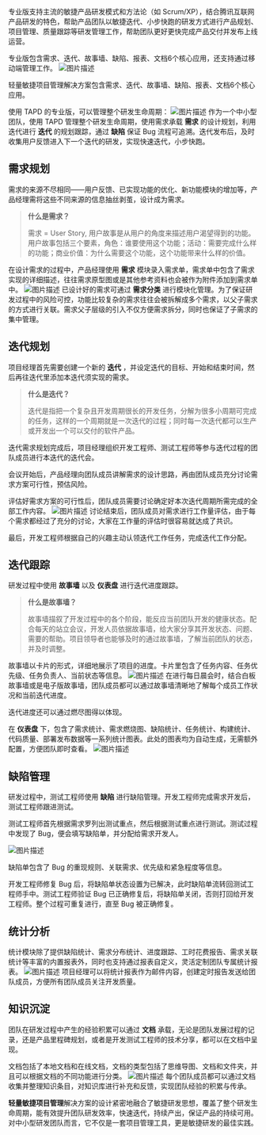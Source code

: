 
专业版支持主流的敏捷产品研发模式和方法论（如 Scrum/XP），结合腾讯互联网产品研发的特色，帮助产品团队以敏捷迭代、小步快跑的研发方式进行产品规划、项目管理、质量跟踪等研发管理工作，帮助团队更好更快完成产品交付并发布上线运营。

专业版包含需求、迭代、故事墙、缺陷、报表、文档6个核心应用，还支持通过移动端管理工作。
![图片描述](https://main.qcloudimg.com/raw/105c63d5c2880759602c1f927f5a9a2e.png)



轻量敏捷项目管理解决方案包含需求、迭代、故事墙、缺陷、报表、文档6个核心应用。

使用 TAPD 的专业版，可以管理整个研发生命周期：
![图片描述](https://main.qcloudimg.com/raw/58a75fc792ac9b2a442a15e51b39303f.png)
作为一个中小型团队，使用 TAPD 管理整个研发生命周期，使用需求承载 **需求** 的设计规划，利用迭代进行 **迭代** 的规划跟踪，通过 **缺陷** 保证 Bug 流程可追溯。迭代发布后，及时收集用户反馈进入下一个迭代的研发，实现快速迭代，小步快跑。

 

## 需求规划

需求的来源不尽相同——用户反馈、已实现功能的优化、新功能模块的增加等，产品经理需将这些不同来源的信息抽丝剥茧，设计成为需求。

> **什么是需求？**
>
> 需求 = User Story, 用户故事是从用户的角度来描述用户渴望得到的功能。 用户故事包括三个要素，角色：谁要使用这个功能；活动：需要完成什么样的功能；商业价值：为什么需要这个功能，这个功能带来什么样的价值。

 

在设计需求的过程中，产品经理使用 **需求** 模块录入需求单，需求单中包含了需求实现的详细描述，往往需求原型图或是其他参考资料也会被作为附件添加到需求单中。
![图片描述](https://main.qcloudimg.com/raw/d63d2947e4def328b42ba6079e80be1d.png)
已设计好的需求可通过 **需求分类** 进行模块化管理。为了保证研发过程中的风险可控，功能比较复杂的需求往往会被拆解成多个需求，以父子需求的方式进行关联。需求父子层级的引入不仅方便需求拆分，同时也保证了子需求的集中管理。

 

## 迭代规划

项目经理首先需要创建一个新的 **迭代** ，并设定迭代的目标、开始和结束时间，然后再往迭代里添加本迭代须实现的需求。

> **什么是迭代？**
>
> 迭代是指把一个复杂且开发周期很长的开发任务，分解为很多小周期可完成的任务，这样的一个周期就是一次迭代的过程；同时每一次迭代都可以生产或开发出一个可以交付的软件产品。

迭代需求规划完成后，项目经理组织开发工程师、测试工程师等参与迭代过程的团队成员进行本迭代的迭代会。

会议开始后，产品经理向团队成员讲解需求的设计思路，再由团队成员充分讨论需求方案可行性，预估风险。

评估好需求方案的可行性后，团队成员需要讨论确定好本次迭代周期所需完成的全部工作内容。
![图片描述](https://main.qcloudimg.com/raw/1e70a9d6d80975611d465ab3ed07837f.png)
讨论结束后，团队成员对需求进行工作量评估，由于每个需求都经过了充分的讨论，大家在工作量的评估时很容易就达成了共识。

最后，开发工程师根据自己的兴趣主动认领迭代工作任务，完成迭代工作分配。

 

## 迭代跟踪

研发过程中使用 **故事墙** 以及 **仪表盘** 进行迭代进度跟踪。

> **什么是故事墙？**
>
> 故事墙描叙了开发过程中的各个阶段，能反应当前团队开发的健康状态。配合每天的站立会议，开发人员依据故事墙，给大家分享其开发状态、问题、需要的帮助。项目领导者也能够及时的通过故事墙，了解当前团队的状态，并及时调整。

故事墙以卡片的形式，详细地展示了项目的进度。卡片里包含了任务内容、任务优先级、任务负责人、当前状态等信息。
![图片描述](https://main.qcloudimg.com/raw/8d834fb484bbf0a9f008c92c4f342fa6.png)
在进行每日晨会时，结合白板故事墙或是电子版故事墙，团队成员都可以通过故事墙清晰地了解每个成员工作状况和当前迭代进度。

迭代进度还可以通过燃尽图得以体现。

 

在 **仪表盘** 下，包含了需求统计、需求燃烧图、缺陷统计、任务统计、构建统计、代码质量、部署发布数据等一系列统计图表。此处的图表均为自动生成，无需额外配置，方便团队即时查看。
![图片描述](https://main.qcloudimg.com/raw/9e35a7f6f613161a77e09150b92f25de.png)

 

## 缺陷管理

研发过程中，测试工程师使用 **缺陷** 进行缺陷管理。开发工程师完成需求开发后，测试工程师跟进测试。

测试工程师首先根据需求罗列出测试重点，然后根据测试重点进行测试。测试过程中发现了 Bug，便会填写缺陷单，并分配给需求开发人。

![图片描述](https://main.qcloudimg.com/raw/20e78e7016528c368c4023f221bd3541.png)

缺陷单包含了 Bug 的重现规则、关联需求、优先级和紧急程度等信息。

开发工程师修复 Bug 后，将缺陷单状态设置为已解决，此时缺陷单流转回测试工程师手中。测试工程师验证 Bug 已正确修复后，将缺陷单关闭，否则打回给开发工程师。整个过程可重复进行，直至 Bug 被正确修复。

 

## 统计分析

统计模块除了提供缺陷统计、需求分布统计、进度跟踪、工时花费报告、需求关联统计等丰富的内置报表外，同时也支持通过报表自定义，灵活定制团队专属统计报表。
![图片描述](https://main.qcloudimg.com/raw/600ed1264075ea8639445ca54bfebb5a.png)
项目经理可以将统计报表作为邮件内容，创建定时报告发送给团队成员，方便所有团队成员关注开发质量。

 

## 知识沉淀

团队在研发过程中产生的经验积累可以通过 **文档** 承载，无论是团队发展过程的记录，还是产品里程碑规划，或者是开发测试工程师的技术分享，都可以在文档中呈现。

文档包括了本地文档和在线文档，文档的类型包括了思维导图、文档和文件夹，并且可以根据文档的不同功能进行分类。
![图片描述](https://main.qcloudimg.com/raw/e43ff7e79a1383df9039ecc6f2f2be12.png)
每个团队成员都可以通过文档收集并整理知识条目，对知识库进行补充和反馈，实现团队经验的积累与传承。

**轻量敏捷项目管理**解决方案的设计紧密地融合了敏捷研发思想，覆盖了整个研发生命周期，能有效提升团队研发效率，快速迭代，持续产出，保证产品的持续可用。对中小型研发团队而言，它不仅是一套项目管理工具，更是敏捷研发的最佳实践。

